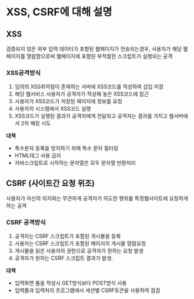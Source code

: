 # XSS, CSRF에 대해 설명

## XSS
검증되지 않은 외부 입력 데이터가 포함된 웹페이지가 전송되는경우, 사용자가 해당 웹페이지를 열람함으로써 웹페이지에 포함된 부적절한 스크립트가 실행되는 공격

### XSS공격방식
1. 임의의 XSS취약점이 존재하는 서버에 XSS코드를 작성하여 삽입 저장
2. 해당 웹서비스 사용자가 공격자가 작성해 놓은 XSS코드에  접근
3. 사용자가 XSS코드가 저장된 페이지에 정보를 요청
4. 사용자의 시스템에서 XSS코드 실행
5. XSS코드가 실행된 결과가 공격자에게 전달되고 공격자는 결과를 가지고 웹서버에서 2차 해킹 시도

**대책**
- 특수문자 등록을 방지하기 위해 특수 문자 필터링
- HTML태그 사용 금지 
- 자바스크립트로 시작하는 문자열은 모두 문자열 반환처리 


## CSRF  (사이트간 요청 위조)

사용자가 자신의 의지와는 무관하게 공격자가 의도한 행위를 특정웹사이트에 요청하게 하는 공격 


### CSRF 공격방식
1. 공격자는 CSRF 스크립트가 포함된 게시물을 등록
2. 사용자는 CSRF 스크립트가 포함된 페이지의 게시물 열람요청
3. 게시물을 읽은 사용자의 권한으로 공격자가 원하는 요청 발생
4. 공격자가 원하는 CSRF  스크립트 결과가 발생.

**대책**
- 입력화면 폼을 작성시 GET방식보다 POST방식 사용 
- 입력폼과 입력처리 프로그램에서 세션별 CSRF토큰을 사용하여 점검 